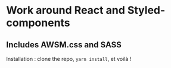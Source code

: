 # Work around React and Styled-components

## Includes AWSM.css and SASS

Installation : clone the repo, `yarn install`, et voilà !
